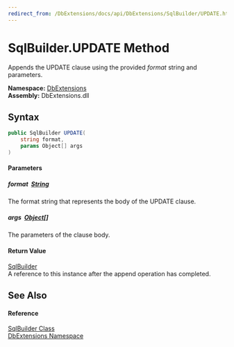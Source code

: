 ```yaml
---
redirect_from: /DbExtensions/docs/api/DbExtensions/SqlBuilder/UPDATE.html
---
```


SqlBuilder.UPDATE Method
========================
Appends the UPDATE clause using the provided *format* string and parameters.
  
**Namespace:** [DbExtensions][1]  
**Assembly:** DbExtensions.dll

Syntax
------

```csharp
public SqlBuilder UPDATE(
	string format,
	params Object[] args
)
```

#### Parameters

##### *format*  [String][2]
The format string that represents the body of the UPDATE clause.

##### *args*  [Object][3][]
The parameters of the clause body.

#### Return Value
[SqlBuilder][4]  
A reference to this instance after the append operation has completed.

See Also
--------

#### Reference
[SqlBuilder Class][4]  
[DbExtensions Namespace][1]  

[1]: ../README.md
[2]: https://learn.microsoft.com/dotnet/api/system.string
[3]: https://learn.microsoft.com/dotnet/api/system.object
[4]: README.md